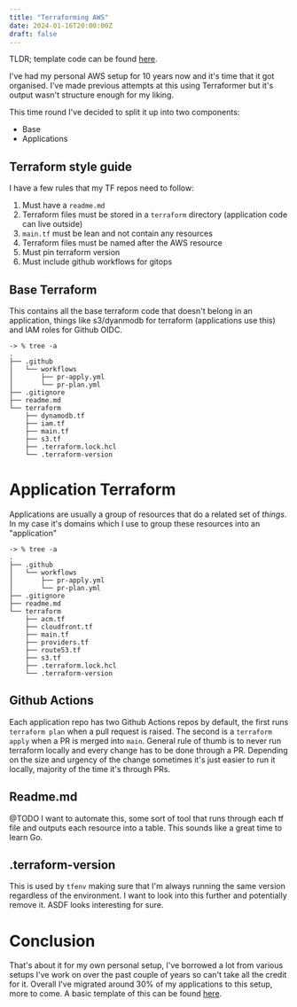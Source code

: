 ```yaml
---
title: "Terraforming AWS"
date: 2024-01-16T20:00:00Z
draft: false
---
```


TLDR; template code can be found [here](https://github.com/mikebell-dev/tf-template).

I've had my personal AWS setup for 10 years now and it's time that it got organised. I've made previous attempts at this using Terraformer but it's output wasn't structure enough for my liking.

This time round I've decided to split it up into two components:

* Base
* Applications

## Terraform style guide

I have a few rules that my TF repos need to follow:

1. Must have a `readme.md`
2. Terraform files must be stored in a `terraform` directory (application code can live outside)
3. `main.tf` must be lean and not contain any resources
4. Terraform files must be named after the AWS resource
5. Must pin terraform version
6. Must include github workflows for gitops

## Base Terraform

This contains all the base terraform code that doesn't belong in an application, things like s3/dyanmodb for terraform (applications use this) and IAM roles for Github OIDC.

```
-> % tree -a
.
├── .github
│   └── workflows
│       ├── pr-apply.yml
│       └── pr-plan.yml
├── .gitignore
├── readme.md
└── terraform
    ├── dynamodb.tf
    ├── iam.tf
    ├── main.tf
    ├── s3.tf
    ├── .terraform.lock.hcl
    └── .terraform-version
```

# Application Terraform

Applications are usually a group of resources that do a related set of *things*. In my case it's domains which I use to group these resources into an "application"

```
-> % tree -a
.
├── .github
│   └── workflows
│       ├── pr-apply.yml
│       └── pr-plan.yml
├── .gitignore
├── readme.md
└── terraform
    ├── acm.tf
    ├── cloudfront.tf
    ├── main.tf
    ├── providers.tf
    ├── route53.tf
    ├── s3.tf
    ├── .terraform.lock.hcl
    └── .terraform-version
```

## Github Actions

Each application repo has two Github Actions repos by default, the first runs `terraform plan` when a pull request is raised. The second is a `terraform apply` when a PR is merged into `main`. General rule of thumb is to never run terraform locally and every change has to be done through a PR. Depending on the size and urgency of the change sometimes it's just easier to run it locally, majority of the time it's through PRs.

## Readme.md

@TODO I want to automate this, some sort of tool that runs through each tf file and outputs each resource into a table. This sounds like a great time to learn Go.

## .terraform-version

This is used by `tfenv` making sure that I'm always running the same version regardless of the environment. I want to look into this further and potentially remove it. ASDF looks interesting for sure.

# Conclusion

That's about it for my own personal setup, I've borrowed a lot from various setups I've work on over the past couple of years so can't take all the credit for it. Overall I've migrated around 30% of my applications to this setup, more to come. A basic template of this can be found [here](https://github.com/mikebell-dev/tf-template).
